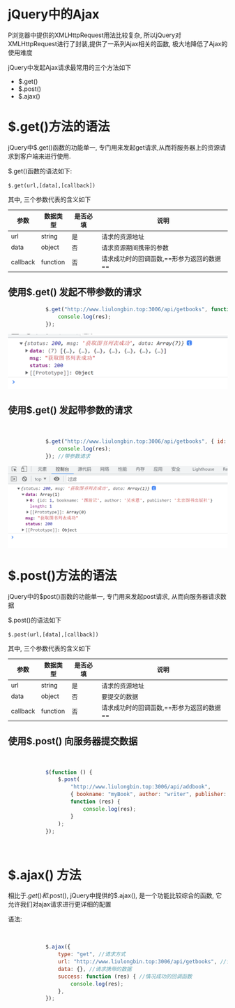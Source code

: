 # jQuery中的Ajax

P浏览器中提供的XMLHttpRequest用法比较复杂, 所以jQuery对XMLHttpRequest进行了封装,提供了一系列Ajax相关的函数, 极大地降低了Ajax的使用难度

jQuery中发起Ajax请求最常用的三个方法如下

* $.get()
* $.post()
* $.ajax()

# $.get()方法的语法

jQuery中$.get()函数的功能单一, 专门用来发起get请求,从而将服务器上的资源请求到客户端来进行使用.

$.get()函数的语法如下:

`$.get(url,[data],[callback])`

其中, 三个参数代表的含义如下

|参数|数据类型|是否必填|说明|
| ----------| ----------| ----------| ------------------------|
|url|string|是|请求的资源地址|
|data|object|否|请求资源期间携带的参数|
|callback|function|否|请求成功时的回调函数,==形参为返回的数据==|

## 使用$.get() 发起不带参数的请求

```js
            $.get("http://www.liulongbin.top:3006/api/getbooks", function (res) {
                console.log(res);
            });
```

![Snipaste_2022-08-11_10-23-27](assets/Snipaste_2022-08-11_10-23-27-20220811102331-46shkcs.png)​

## 使用$.get() 发起带参数的请求

‍

```js
            $.get("http://www.liulongbin.top:3006/api/getbooks", { id: 1 }, function (res) {
                console.log(res);
            }); //带参数请求
```

![Snipaste_2022-08-11_10-26-22](assets/Snipaste_2022-08-11_10-26-22-20220811102624-chatqgg.png)​

## 

# $.post()方法的语法

jQuery中的$post()函数的功能单一, 专门用来发起post请求, 从而向服务器请求数据

$.post()的语法如下

`$.post(url,[data],[callback])`

其中, 三个参数代表的含义如下

|参数|数据类型|是否必填|说明|
| ----------| ----------| ----------| -----------------------|
|url|string|是|请求的资源地址|
|data|object|否|要提交的数据|
|callback|function|否|请求成功时的回调函数,==形参为返回的数据==|

## 使用$.post() 向服务器提交数据

‍

```js
            $(function () {
                $.post(
                    "http://www.liulongbin.top:3006/api/addbook",
                    { bookname: "myBook", author: "writer", publisher: "xxx publisher" },
                    function (res) {
                        console.log(res);
                    }
                );
            });
```

‍

# $.ajax() 方法

相比于$.get()和$.post(), jQuery中提供的$.ajax(), 是一个功能比较综合的函数, 它允许我们对ajax请求进行更详细的配置

语法:

‍

```js
            $.ajax({
                type: "get", //请求方式
                url: "http://www.liulongbin.top:3006/api/getbooks", //请求的url
                data: {}, //请求携带的数据
                success: function (res) { //情况成功的回调函数
                    console.log(res);
                },
            });
```

‍
